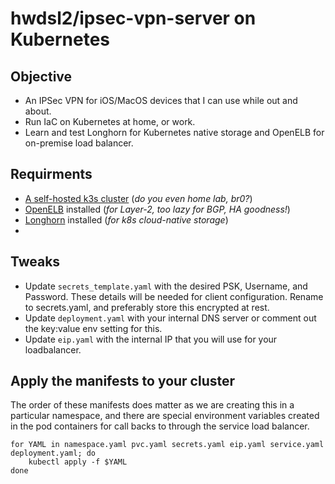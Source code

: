# hwdsl2/ipsec-vpn-server on Kubernetes

## Objective
* An IPSec VPN for iOS/MacOS devices that I can use while out and about.  
* Run IaC on Kubernetes at home, or work. 
* Learn and test Longhorn for Kubernetes native storage and OpenELB for on-premise load balancer.


## Requirments
* [A self-hosted k3s cluster](https://github.com/mattsn0w/k3s-home) (_do you even home lab, br0?_)
* [OpenELB](https://openelb.github.io/docs/getting-started/installation/install-openelb-on-k3s/) installed (_for Layer-2, too lazy for BGP, HA goodness!_)
* [Longhorn](https://longhorn.io/docs/1.2.3/deploy/install/install-with-kubectl/) installed (_for k8s cloud-native storage_)
* 

## Tweaks
* Update `secrets_template.yaml` with the desired PSK, Username, and Password. These details will be needed for client configuration. Rename to secrets.yaml, and preferably store this encrypted at rest.  
* Update `deployment.yaml` with your internal DNS server or comment out the key:value env setting for this.
* Update `eip.yaml` with the internal IP that you will use for your loadbalancer.  

## Apply the manifests to your cluster
The order of these manifests does matter as we are creating this in a particular namespace, and there are special environment variables created in the pod containers for call backs to through the service load balancer.

```
for YAML in namespace.yaml pvc.yaml secrets.yaml eip.yaml service.yaml deployment.yaml; do
    kubectl apply -f $YAML
done
```

